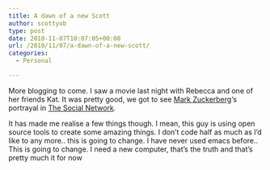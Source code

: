 ```yaml
---
title: A dawn of a new Scott
author: scottyob
type: post
date: 2010-11-07T10:07:05+00:00
url: /2010/11/07/a-dawn-of-a-new-scott/
categories:
  - Personal

---
```

<p style="clear: both">
  More blogging to come. I saw a movie last night with Rebecca and one of her friends Kat. It was pretty good, we got to see <a href="http://en.wikipedia.org/wiki/Mark_Zuckerberg" onclick="javascript:_gaq.push(['_trackEvent','outbound-article','http://en.wikipedia.org']);">Mark Zuckerberg</a>&#8216;s portrayal in <a href="http://www.imdb.com/title/tt1285016/" onclick="javascript:_gaq.push(['_trackEvent','outbound-article','http://www.imdb.com']);">The Social Network</a>.
</p>

<p style="clear: both">
  It has made me realise a few things though. I mean, this guy is using open source tools to create some amazing things. I don&#8217;t code half as much as I&#8217;d like to any more.. this is going to change. I have never used emacs before.. This is going to change. I need a new computer, that&#8217;s the truth and that&#8217;s pretty much it for now
</p>

<br class="final-break" style="clear: both" />
